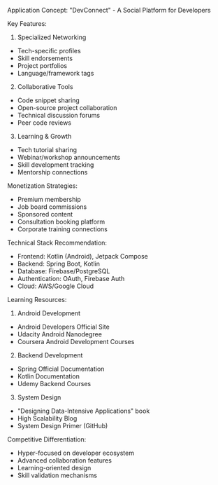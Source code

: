 
Application Concept: "DevConnect" - A Social Platform for Developers

Key Features:
1. Specialized Networking
- Tech-specific profiles
- Skill endorsements
- Project portfolios
- Language/framework tags

2. Collaborative Tools
- Code snippet sharing
- Open-source project collaboration
- Technical discussion forums
- Peer code reviews

3. Learning & Growth
- Tech tutorial sharing
- Webinar/workshop announcements
- Skill development tracking
- Mentorship connections

Monetization Strategies:
- Premium membership
- Job board commissions
- Sponsored content
- Consultation booking platform
- Corporate training connections

Technical Stack Recommendation:
- Frontend: Kotlin (Android), Jetpack Compose
- Backend: Spring Boot, Kotlin
- Database: Firebase/PostgreSQL
- Authentication: OAuth, Firebase Auth
- Cloud: AWS/Google Cloud

Learning Resources:
1. Android Development
- Android Developers Official Site
- Udacity Android Nanodegree
- Coursera Android Development Courses

2. Backend Development
- Spring Official Documentation
- Kotlin Documentation
- Udemy Backend Courses

3. System Design
- "Designing Data-Intensive Applications" book
- High Scalability Blog
- System Design Primer (GitHub)

Competitive Differentiation:
- Hyper-focused on developer ecosystem
- Advanced collaboration features
- Learning-oriented design
- Skill validation mechanisms